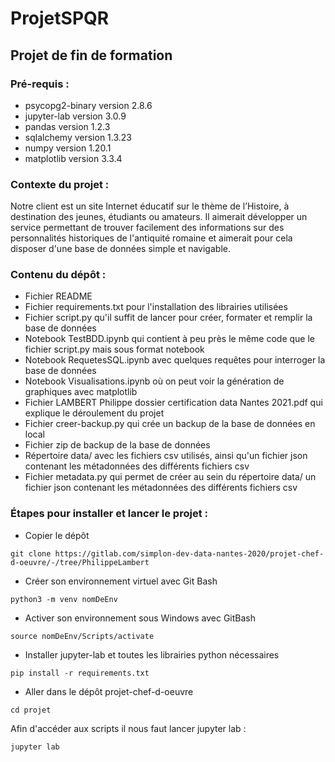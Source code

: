 # ProjetSPQR
## Projet de fin de formation

### Pré-requis :

* psycopg2-binary version 2.8.6
* jupyter-lab version 3.0.9
* pandas version 1.2.3
* sqlalchemy version 1.3.23
* numpy version 1.20.1
* matplotlib version 3.3.4


### Contexte du projet :
Notre client est un site Internet éducatif sur le thème de l’Histoire, à destination des jeunes, étudiants ou amateurs. Il aimerait développer un service permettant de trouver facilement des informations sur des personnalités historiques de l'antiquité romaine et aimerait pour cela disposer d'une base de données simple et navigable.

### Contenu du dépôt :

* Fichier README
* Fichier requirements.txt pour l'installation des librairies utilisées
* Fichier script.py qu'il suffit de lancer pour créer, formater et remplir la base de données
* Notebook TestBDD.ipynb qui contient à peu près le même code que le fichier script.py mais sous format notebook
* Notebook RequetesSQL.ipynb avec quelques requêtes pour interroger la base de données
* Notebook Visualisations.ipynb où on peut voir la génération de graphiques avec matplotlib
* Fichier LAMBERT Philippe dossier certification data Nantes 2021.pdf qui explique le déroulement du projet
* Fichier creer-backup.py qui crée un backup de la base de données en local
* Fichier zip de backup de la base de données
* Répertoire data/ avec les fichiers csv utilisés, ainsi qu'un fichier json contenant les métadonnées des différents fichiers csv
* Fichier metadata.py qui permet de créer au sein du répertoire data/ un fichier json contenant les métadonnées des différents fichiers csv


### Étapes pour installer et lancer le projet :
* Copier le dépôt

```git clone https://gitlab.com/simplon-dev-data-nantes-2020/projet-chef-d-oeuvre/-/tree/PhilippeLambert```
* Créer son environnement virtuel avec Git Bash

```python3 -m venv nomDeEnv```

* Activer son environnement sous Windows avec GitBash

```source nomDeEnv/Scripts/activate```

* Installer jupyter-lab et toutes les librairies python nécessaires

```pip install -r requirements.txt```
* Aller dans le dépôt projet-chef-d-oeuvre

```cd projet```

Afin d'accéder aux scripts il nous faut lancer jupyter lab :

```jupyter lab```
